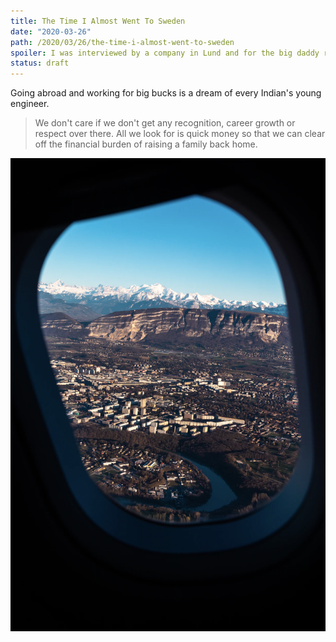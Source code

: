 ```yaml
---
title: The Time I Almost Went To Sweden
date: "2020-03-26"
path: /2020/03/26/the-time-i-almost-went-to-sweden
spoiler: I was interviewed by a company in Lund and for the big daddy round, I was invited to Sweden.
status: draft
---
```


Going abroad and working for big bucks is a dream of every Indian's young engineer.

> We don't care if we don't get any recognition, career growth or respect over there. All we look for is quick money so that we can clear off the financial burden of raising a family back home.

![Looking outside the cabin window](the-time-i-almost-went-to-sweden__2020-03-27-00-11-32.png)
